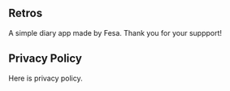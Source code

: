 ## Retros
A simple diary app made by Fesa. Thank you for your suppport!

## Privacy Policy
Here is privacy policy.
